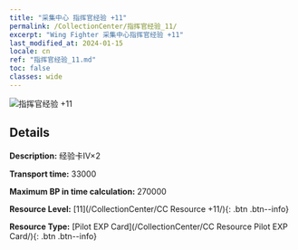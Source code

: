 ```yaml
---
title: "采集中心 指挥官经验 +11"
permalink: /CollectionCenter/指挥官经验_11/
excerpt: "Wing Fighter 采集中心指挥官经验 +11"
last_modified_at: 2024-01-15
locale: cn
ref: "指挥官经验_11.md"
toc: false
classes: wide
---
```



![指挥官经验 +11](/images/cc/CC_Pilot_EXP_Card_6.png)

## Details

  **Description:** 经验卡IV×2

  **Transport time:** 33000

  **Maximum BP in time calculation:** 270000

  **Resource Level:** [11](/CollectionCenter/CC Resource +11/){: .btn .btn--info}

  **Resource Type:** [Pilot EXP Card](/CollectionCenter/CC Resource Pilot EXP Card/){: .btn .btn--info}

